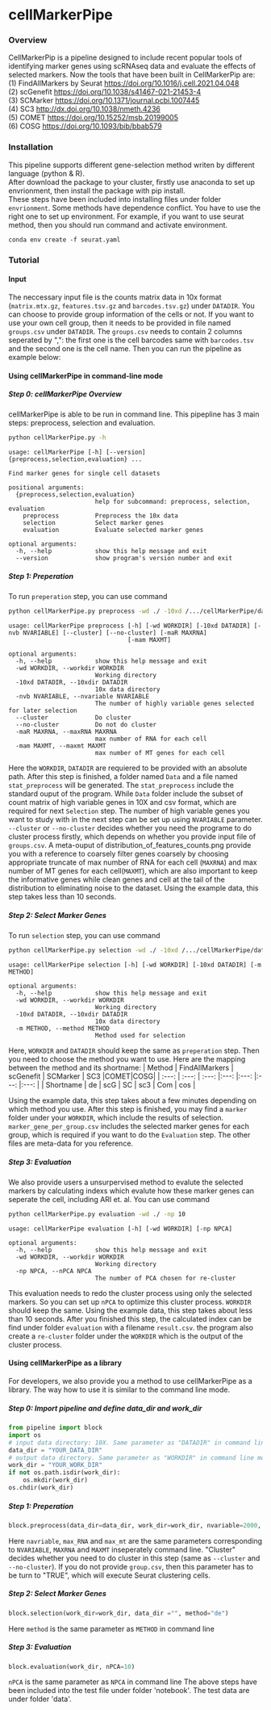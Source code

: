 # cellMarkerPipe

### Overview
CellMarkerPip is a pipeline designed to include recent popular tools of identifying marker genes using scRNAseq data and evaluate the effects of selected markers. Now the tools that have been built in CellMarkerPip are:  
(1) FindAllMarkers by Seurat https://doi.org/10.1016/j.cell.2021.04.048  
(2) scGenefit https://doi.org/10.1038/s41467-021-21453-4  
(3) SCMarker https://doi.org/10.1371/journal.pcbi.1007445  
(4) SC3 http://dx.doi.org/10.1038/nmeth.4236  
(5) COMET https://doi.org/10.15252/msb.20199005  
(6) COSG https://doi.org/10.1093/bib/bbab579  

### Installation
This pipeline supports different gene-selection method writen by different language (python & R).  
After download the package to your cluster, firstly use anaconda to set up envrionment, then install the package with pip install.  
These steps have been included into installing files under folder `envrionment`. Some methods have dependence conflict. You have to use the right one to set up environment.
For example, if you want to use seurat method, then you should run command and activate environment.
``` shell
conda env create -f seurat.yaml
```

### Tutorial
#### Input
The neccessary input file is the counts matrix data in 10x format (`matrix.mtx.gz`, `features.tsv.gz` and `barcodes.tsv.gz`) under `DATADIR`. You can choose to provide group information of the cells or not. If you want to use your own cell group, then it needs to be provided in file named `groups.csv` under `DATADIR`. The `groups.csv` needs to contain 2 columns seperated by ",": the first one is the cell barcodes same with `barcodes.tsv` and the second one is the cell name. Then you can run the pipeline as example below:

#### Using cellMarkerPipe in command-line mode
##### Step 0: cellMarkerPipe Overview
cellMarkerPipe is able to be run in command line. This pipepline has 3 main steps: preprocess, selection and evaluation. 
``` bash
python cellMarkerPipe.py -h
```
```
usage: cellMarkerPipe [-h] [--version] {preprocess,selection,evaluation} ...

Find marker genes for single cell datasets

positional arguments:
  {preprocess,selection,evaluation}
                        help for subcommand: preprocess, selection, evaluation
    preprocess          Preprocess the 10x data
    selection           Select marker genes
    evaluation          Evaluate selected marker genes

optional arguments:
  -h, --help            show this help message and exit
  --version             show program's version number and exit
```

##### Step 1: Preperation
To run `preperation` step, you can use command
``` bash
python cellMarkerPipe.py preprocess -wd ./ -10xd /.../cellMarkerPipe/data/Zeisel/10x
```
```
usage: cellMarkerPipe preprocess [-h] [-wd WORKDIR] [-10xd DATADIR] [-nvb NVARIABLE] [--cluster] [--no-cluster] [-maR MAXRNA]
                                 [-mam MAXMT]

optional arguments:
  -h, --help            show this help message and exit
  -wd WORKDIR, --workdir WORKDIR
                        Working directory
  -10xd DATADIR, --10xdir DATADIR
                        10x data directory
  -nvb NVARIABLE, --nvariable NVARIABLE
                        The number of highly variable genes selected for later selection
  --cluster             Do cluster
  --no-cluster          Do not do cluster
  -maR MAXRNA, --maxRNA MAXRNA
                        max number of RNA for each cell
  -mam MAXMT, --maxmt MAXMT
                        max number of MT genes for each cell
```

Here the `WORKDIR`, `DATADIR` are requiered to be provided with an absolute path. After this step is finished, a folder named `Data` and a file named `stat_preprocess` will be generated. The `stat_preprocess` include the standard ouput of the program. While `Data` folder include the subset of count matrix of high variable genes in 10X and csv format, which are required for next `Selection` step. The number of high variable genes you want to study with in the next step can be set up using `NVARIABLE` parameter. `--cluster` or `--no-cluster` decides whether you need the programe to do cluster process firstly, which depends on whether you provide input file of `groups.csv`.  A meta-ouput of distribution_of_features_counts.png provide you with a reference to coarsely filter genes coarsely by choosing appropriate truncate of max number of RNA for each cell (`MAXRNA`) and max number of MT genes for each cell(`MAXMT`), which are also important to keep the informative genes while clean genes and cell at the tail of the distribution to eliminating noise to the dataset. Using the example data, this step takes less than 10 seconds. 
##### Step 2: Select Marker Genes
To run `selection` step, you can use command
``` bash
python cellMarkerPipe.py selection -wd ./ -10xd /.../cellMarkerPipe/data/Zeisel/10x -m de
```
```
usage: cellMarkerPipe selection [-h] [-wd WORKDIR] [-10xd DATADIR] [-m METHOD]

optional arguments:
  -h, --help            show this help message and exit
  -wd WORKDIR, --workdir WORKDIR
                        Working directory
  -10xd DATADIR, --10xdir DATADIR
                        10x data directory
  -m METHOD, --method METHOD
                        Method used for selection

```
Here, `WORKDIR` and `DATADIR` should keep the same as `preperation` step. Then you need to choose the method you want to use. Here are the mapping between the method and its shortname:
| Method | FindAllMarkers    | scGenefit    | SCMarker | SC3 |COMET|COSG|
| :---:   | :---: | :---: |:---: |:---: |:---: |:---: |
| Shortname | de   | scG   | SC | sc3 | Com | cos | 

Using the example data, this step takes about a few minutes depending on which method you use. After this step is finished, you may find a `marker` folder under your `WORKDIR`, which include the results of selection. `marker_gene_per_group.csv` includes the selected marker genes for each group, which is required if you want to do the `Evaluation` step. The other files are meta-data for you reference.
##### Step 3: Evaluation
We also provide users a unsurpervised method to evalute the selected markers by calculating indexs which evalute how these marker genes can seperate the cell, including ARI et. al. You can use command
```bash
python cellMarkerPipe.py evaluation -wd ./ -np 10
```
```
usage: cellMarkerPipe evaluation [-h] [-wd WORKDIR] [-np NPCA]

optional arguments:
  -h, --help            show this help message and exit
  -wd WORKDIR, --workdir WORKDIR
                        Working directory
  -np NPCA, --nPCA NPCA
                        The number of PCA chosen for re-cluster
```
This evaluation needs to redo the cluster process using only the selected markers. So you can set up `nPCA` to optimize this cluster process. `WORKDIR` should keep the same.  Using the example data, this step takes about less than 10 seconds. After you finished this step, the calculated index can be find under folder `evaluation` with a filename `result.csv`. the program also create a `re-cluster` folder under the `WORKDIR` which is the output of the cluster process.
#### Using cellMarkerPipe as a library
For developers, we also provide you a method to use cellMarkerPipe as a library. The way how to use it is similar to the command line mode.

##### Step 0: Import pipeline and define data_dir and work_dir
``` python
from pipeline import block
import os
# input data directory: 10X. Same parameter as "DATADIR" in command line mode
data_dir = "YOUR_DATA_DIR"
# output data directory. Same parameter as "WORKDIR" in command line mode
work_dir = "YOUR_WORK_DIR"
if not os.path.isdir(work_dir):
    os.mkdir(work_dir)
os.chdir(work_dir)
```
##### Step 1: Preperation
``` python
block.preprocess(data_dir=data_dir, work_dir=work_dir, nvariable=2000, Cluster=False, max_RNA = 2500, max_mt = 5)
```
Here `navriable`, `max_RNA` and `max_mt` are the same parameters corresponding to `NVARIABLE`, `MAXRNA` and `MAXMT` inseperately  command line. "Cluster" decides whether you need to do cluster in this step (same as `--cluster` and `--no-cluster`). If you do not provide `group.csv`, then this parameter has to be turn to "TRUE", which will execute Seurat clustering cells. 

##### Step 2: Select Marker Genes
``` python
block.selection(work_dir=work_dir, data_dir ="", method="de")
```
Here `method` is the same parameter as `METHOD` in command line 
##### Step 3: Evaluation
``` python
block.evaluation(work_dir, nPCA=10)
```
`nPCA` is the same parameter as `NPCA` in command line
The above steps have been included into the test file under folder 'notebook'. The test data are under folder 'data'.
